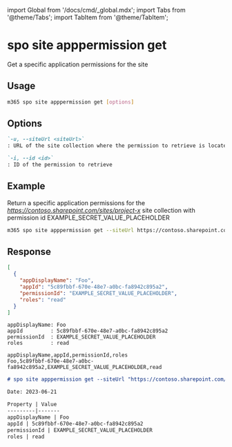 <!-- DISCLAIMER: All secrets, passwords, and sensitive values in this document are examples only and not real credentials. -->
import Global from '/docs/cmd/_global.mdx';
import Tabs from '@theme/Tabs';
import TabItem from '@theme/TabItem';

# spo site apppermission get

Get a specific application permissions for the site

## Usage

```sh
m365 spo site apppermission get [options]
```

## Options

```md definition-list
`-u, --siteUrl <siteUrl>`
: URL of the site collection where the permission to retrieve is located

`-i, --id <id>`
: ID of the permission to retrieve
```

<Global />

## Example

Return a specific application permissions for the _https://contoso.sharepoint.com/sites/project-x_ site collection with permission id EXAMPLE_SECRET_VALUE_PLACEHOLDER

```sh
m365 spo site apppermission get --siteUrl https://contoso.sharepoint.com/sites/project-x --id EXAMPLE_SECRET_VALUE_PLACEHOLDER
```

## Response

<Tabs>
  <TabItem value="JSON">

  ```json
  [
    {
      "appDisplayName": "Foo",
      "appId": "5c89fbbf-670e-48e7-a0bc-fa8942c895a2",
      "permissionId": "EXAMPLE_SECRET_VALUE_PLACEHOLDER",
      "roles": "read"
    }
  ]
  ```

  </TabItem>
  <TabItem value="Text">

  ```text
  appDisplayName: Foo
  appId         : 5c89fbbf-670e-48e7-a0bc-fa8942c895a2
  permissionId  : EXAMPLE_SECRET_VALUE_PLACEHOLDER
  roles         : read
  ```

  </TabItem>
  <TabItem value="CSV">

  ```csv
  appDisplayName,appId,permissionId,roles
  Foo,5c89fbbf-670e-48e7-a0bc-fa8942c895a2,EXAMPLE_SECRET_VALUE_PLACEHOLDER,read
  ```

  </TabItem>
  <TabItem value="Markdown">

  ```md
  # spo site apppermission get --siteUrl "https://contoso.sharepoint.com/sites/marketing" --id "EXAMPLE_SECRET_VALUE_PLACEHOLDER"

  Date: 2023-06-21

  Property | Value
  ---------|-------
  appDisplayName | Foo
  appId | 5c89fbbf-670e-48e7-a0bc-fa8942c895a2
  permissionId | EXAMPLE_SECRET_VALUE_PLACEHOLDER
  roles | read
  ```

  </TabItem>
</Tabs>
